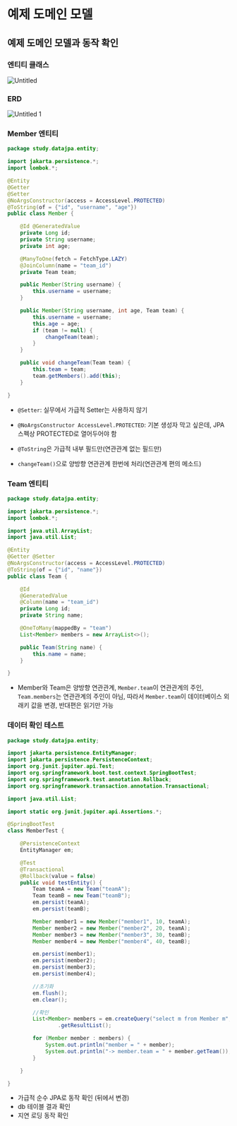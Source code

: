 # 예제 도메인 모델

## 예제 도메인 모델과 동작 확인

### 엔티티 클래스

![Untitled](https://github.com/soohyunnn/spring_data_jpa/assets/58289675/a4743e36-24f7-49e2-ac30-d0c68a9f2af9)

### ERD

![Untitled 1](https://github.com/soohyunnn/spring_data_jpa/assets/58289675/93d8109a-c95b-4d5f-b5d6-090bafef6d5f)

### Member 엔티티

```java
package study.datajpa.entity;

import jakarta.persistence.*;
import lombok.*;

@Entity
@Getter
@Setter
@NoArgsConstructor(access = AccessLevel.PROTECTED)
@ToString(of = {"id", "username", "age"})
public class Member {

    @Id @GeneratedValue
    private Long id;
    private String username;
    private int age;

    @ManyToOne(fetch = FetchType.LAZY)
    @JoinColumn(name = "team_id")
    private Team team;

    public Member(String username) {
        this.username = username;
    }

    public Member(String username, int age, Team team) {
        this.username = username;
        this.age = age;
        if (team != null) {
            changeTeam(team);
        }
    }

    public void changeTeam(Team team) {
        this.team = team;
        team.getMembers().add(this);
    }

}
```

- `@Setter`: 실무에서 가급적 Setter는 사용하지 않기
- `@NoArgsConstructor AccessLevel.PROTECTED`: 기본 생성자 막고 싶은데, JPA 스펙상 PROTECTED로 열어두어야 함
- `@ToString`은 가급적 내부 필드만(연관관계 없는 필드만)

- `changeTeam()`으로 양방향 연관관계 한번에 처리(연관관계 편의 메소드)

### Team 엔티티

```java
package study.datajpa.entity;

import jakarta.persistence.*;
import lombok.*;

import java.util.ArrayList;
import java.util.List;

@Entity
@Getter @Setter
@NoArgsConstructor(access = AccessLevel.PROTECTED)
@ToString(of = {"id", "name"})
public class Team {

    @Id
    @GeneratedValue
    @Column(name = "team_id")
    private Long id;
    private String name;

    @OneToMany(mappedBy = "team")
    List<Member> members = new ArrayList<>();

    public Team(String name) {
        this.name = name;
    }

}
```

- Member와 Team은 양방향 연관관계, `Member.team`이 연관관계의 주인, `Team.members`는 연관관계의 주인이 아님, 따라서 `Member.team`이 데이터베이스 외래키 값을 변경, 반대편은 읽기만 가능

### 데이터 확인 테스트

```java
package study.datajpa.entity;

import jakarta.persistence.EntityManager;
import jakarta.persistence.PersistenceContext;
import org.junit.jupiter.api.Test;
import org.springframework.boot.test.context.SpringBootTest;
import org.springframework.test.annotation.Rollback;
import org.springframework.transaction.annotation.Transactional;

import java.util.List;

import static org.junit.jupiter.api.Assertions.*;

@SpringBootTest
class MemberTest {

    @PersistenceContext
    EntityManager em;

    @Test
    @Transactional
    @Rollback(value = false)
    public void testEntity() {
        Team teamA = new Team("teamA");
        Team teamB = new Team("teamB");
        em.persist(teamA);
        em.persist(teamB);

        Member member1 = new Member("member1", 10, teamA);
        Member member2 = new Member("member2", 20, teamA);
        Member member3 = new Member("member3", 30, teamB);
        Member member4 = new Member("member4", 40, teamB);

        em.persist(member1);
        em.persist(member2);
        em.persist(member3);
        em.persist(member4);

        //초기화
        em.flush();
        em.clear();

        //확인
        List<Member> members = em.createQuery("select m from Member m", Member.class)
                .getResultList();

        for (Member member : members) {
            System.out.println("member = " + member);
            System.out.println("-> member.team = " + member.getTeam());
        }

    }

}
```

- 가급적 순수 JPA로 동작 확인 (뒤에서 변경)
- db 테이블 결과 확인
- 지연 로딩 동작 확인